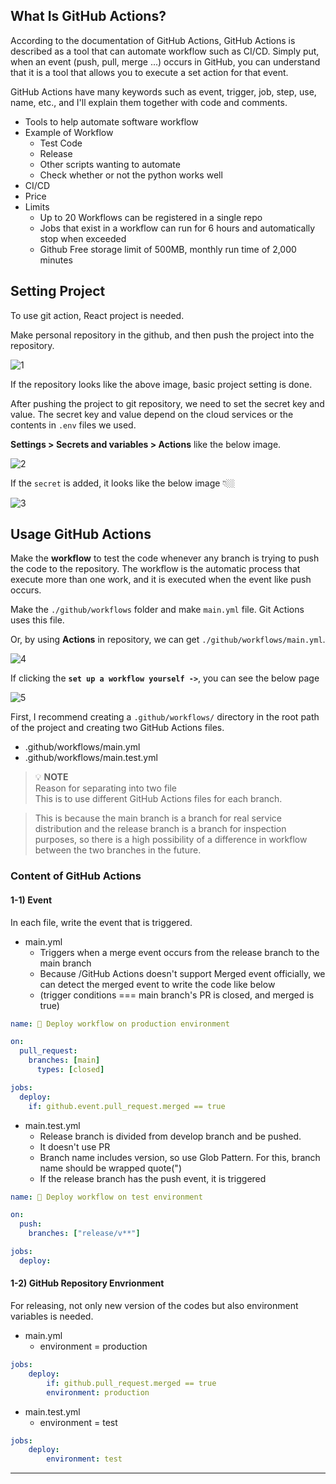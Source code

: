 ## What Is GitHub Actions?

According to the documentation of GitHub Actions, GitHub Actions is described as a tool that can automate workflow such as CI/CD. Simply put, when an event (push, pull, merge ...) occurs in GitHub, you can understand that it is a tool that allows you to execute a set action for that event.

GitHub Actions have many keywords such as event, trigger, job, step, use, name, etc., and I'll explain them together with code and comments.

- Tools to help automate software workflow
- Example of Workflow
  - Test Code
  - Release
  - Other scripts wanting to automate
  - Check whether or not the python works well
- CI/CD
- Price
- Limits
  - Up to 20 Workflows can be registered in a single repo
  - Jobs that exist in a workflow can run for 6 hours and automatically stop when exceeded
  - Github Free storage limit of 500MB, monthly run time of 2,000 minutes

## Setting Project

To use git action, React project is needed.

Make personal repository in the github, and then push the project into the repository.

![1](https://github.com/jinscodes/Blog_nextJS/assets/87598134/9ea0d8ab-7691-48da-bfc1-f14cc58bfd8e)

If the repository looks like the above image, basic project setting is done.

After pushing the project to git repository, we need to set the secret key and value. The secret key and value depend on the cloud services or the contents in `.env` files we used.

**Settings > Secrets and variables > Actions** like the below image.

![2](https://github.com/jinscodes/Blog_nextJS/assets/87598134/a93f4489-0e0e-47a2-937a-0c8367bfee44)

If the `secret` is added, it looks like the below image 👇🏼

![3](https://github.com/jinscodes/Blog_nextJS/assets/87598134/f44eda95-b213-4d35-ab33-cb90db315095)

## Usage GitHub Actions

Make the **workflow** to test the code whenever any branch is trying to push the code to the repository. The workflow is the automatic process that execute more than one work, and it is executed when the event like push occurs.

Make the `./github/workflows` folder and make `main.yml` file. Git Actions uses this file.

Or, by using **Actions** in repository, we can get `./github/workflows/main.yml`.

![4](https://github.com/jinscodes/Blog_nextJS/assets/87598134/ad77d49a-523d-481d-9dec-0bd55fadbea2)

If clicking the **`set up a workflow yourself ->`**, you can see the below page

![5](https://github.com/jinscodes/Blog_nextJS/assets/87598134/5ca00946-0868-40f2-8d1d-929c9d659f45)

First, I recommend creating a `.github/workflows/` directory in the root path of the project and creating two GitHub Actions files.

- .github/workflows/main.yml
- .github/workflows/main.test.yml

> 💡 **NOTE**  
> Reason for separating into two file  
> This is to use different GitHub Actions files for each branch.

> This is because the main branch is a branch for real service distribution and the release branch is a branch for inspection purposes, so there is a high possibility of a difference in workflow between the two branches in the future.

### Content of GitHub Actions

#### 1-1) Event

In each file, write the event that is triggered.

- main.yml
  - Triggers when a merge event occurs from the release branch to the main branch
  - Because /GitHub Actions doesn't support Merged event officially, we can detect the merged event to write the code like below
  - (trigger conditions === main branch's PR is closed, and merged is true)

```yml
name: 🚀 Deploy workflow on production environment

on:
  pull_request:
    branches: [main]
      types: [closed]

jobs:
  deploy:
    if: github.event.pull_request.merged == true
```

- main.test.yml
  - Release branch is divided from develop branch and be pushed.
  - It doesn't use PR
  - Branch name includes version, so use Glob Pattern. For this, branch name should be wrapped quote(")
  - If the release branch has the push event, it is triggered

```yml
name: 🚀 Deploy workflow on test environment

on:
  push:
    branches: ["release/v**"]

jobs:
  deploy:
```

#### 1-2) GitHub Repository Envrionment

For releasing, not only new version of the codes but also environment variables is needed.

- main.yml
  - environment = production

```yml
jobs:
	deploy:
		if: github.pull_request.merged == true
		environment: production
```

- main.test.yml
  - environment = test

```yml
jobs:
	deploy:
		environment: test
```

---

[](https://docs.github.com/ko/actions/learn-github-actions/understanding-github-actions)

[](https://fe-developers.kakaoent.com/2022/220106-github-actions/)

[](https://velog.io/@annkim7/P2023-github-action-%EC%98%A4%EB%A5%98)

[](https://stackoverflow.com/questions/38774798/accessdenied-for-listobjects-for-s3-bucket-when-permissions-are-s3)

[](https://zzsza.github.io/development/2020/06/06/github-action/)

[](https://velog.io/@cataiden/ci-cd-with-github-actions-and-aws-codedeploy)

[](https://velog.io/@1nthek/GitHub-Action%EC%9C%BC%EB%A1%9C-AWS-S3%EC%97%90-%EB%B0%B0%ED%8F%AC-%EC%9E%90%EB%8F%99%ED%99%94)
